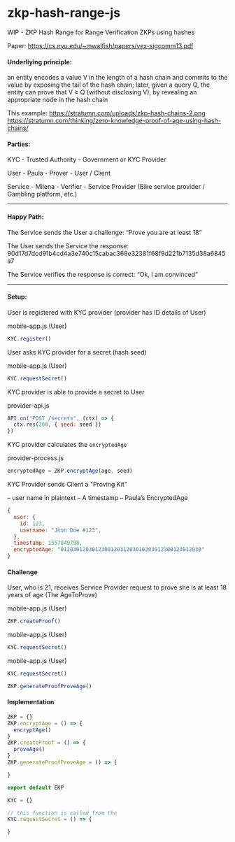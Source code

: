 # zkp-hash-range-js
WIP - ZKP Hash Range for Range Verification ZKPs using hashes


Paper: https://cs.nyu.edu/~mwalfish/papers/vex-sigcomm13.pdf

#### Underliying principle:

an entity encodes a value V in the length of a hash chain and commits to the
value by exposing the tail of the hash chain; later, given a query Q,
the entity can prove that V ≥ Q (without disclosing V), by revealing
an appropriate node in the hash chain

This example: https://stratumn.com/uploads/zkp-hash-chains-2.png
https://stratumn.com/thinking/zero-knowledge-proof-of-age-using-hash-chains/

#### Parties:

KYC - Trusted Authority - Government or KYC Provider

User - Paula - Prover - User / Client

Service - Milena - Verifier - Service Provider (Bike service provider / Gambling platform, etc.)

---

#### Happy Path:

The Service sends the User a challenge: “Prove you are at least 18”

The User sends the Service the response: 90d17d7dcd91b4cd4a3e740c15cabac368e32381f68f9d221b7135d38a6845a7

The Service verifies the response is correct: “Ok, I am convinced”

----

#### Setup:

User is registered with KYC provider (provider has ID details of User)

mobile-app.js (User)
```js
KYC.register()
```

User asks KYC provider for a secret (hash seed)

mobile-app.js (User)
```js
KYC.requestSecret()
```

KYC provider is able to provide a secret to User

provider-api.js
```js
API.on("POST /secrets", (ctx) => {
  ctx.res(200, { seed: seed })
})
```

KYC provider calculates the `encryptedAge`

provider-process.js
```js
encryptedAge = ZKP.encryptAge(age, seed)
```

KYC Provider sends Client a "Proving Kit"

– user name in plaintext
– A timestamp
– Paula’s EncryptedAge

```js
{
  user: {
    id: 123,
    username: "Jhon Doe #123",
  },
  timestamp: 1557849798,
  encryptedAge: "012030120301230012031203010203012300123012030"
}
```

#### Challenge

User, who is 21, receives Service Provider request to prove she is at least 18 years of age (The AgeToProve)

mobile-app.js (User)
```js
ZKP.createProof()
```

mobile-app.js (User)
```js
KYC.requestSecret()
```

mobile-app.js (User)
```js
KYC.requestSecret()

ZKP.generateProofProveAge()
```

#### Implementation


```js
ZKP = {}
ZKP.encryptAge = () => {
  encryptAge()
}
ZKP.createProof = () => {
  proveAge()
}
ZKP.generateProofProveAge = () => {

}

export default EKP
```

```js
KYC = {}

// this function is called from the
KYC.requestSecret = () => {

}
```
